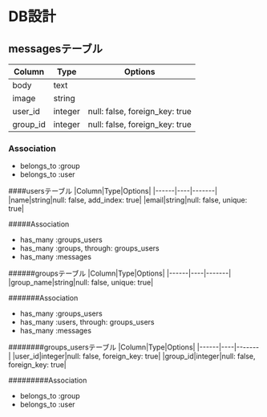 # DB設計

## messagesテーブル
|Column|Type|Options|
|------|----|-------|
|body|text||
|image|string||
|user_id|integer|null: false, foreign_key: true|
|group_id|integer|null: false, foreign_key: true|

### Association
- belongs_to :group
- belongs_to :user

####usersテーブル
|Column|Type|Options|
|------|----|-------|
|name|string|null: false, add_index: true|
|email|string|null: false, unique: true|

#####Association
- has_many :groups_users
- has_many :groups, through: groups_users
- has_many :messages

######groupsテーブル
|Column|Type|Options|
|------|----|-------|
|group_name|string|null: false, unique: true|

#######Association
- has_many :groups_users
- has_many :users, through: groups_users
- has_many :messages

########groups_usersテーブル
|Column|Type|Options|
|------|----|-------|
|user_id|integer|null: false, foreign_key: true|
|group_id|integer|null: false, foreign_key: true|

#########Association
- belongs_to :group
- belongs_to :user


